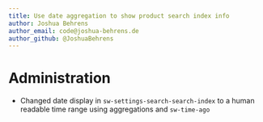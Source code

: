 ```yaml
---
title: Use date aggregation to show product search index info
author: Joshua Behrens
author_email: code@joshua-behrens.de
author_github: @JoshuaBehrens
---
```

# Administration
* Changed date display in `sw-settings-search-search-index` to a human readable time range using aggregations and `sw-time-ago`
